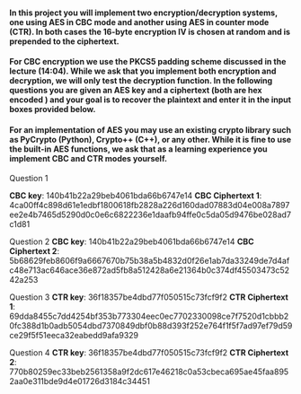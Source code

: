 
#### __In this project you will implement two encryption/decryption systems, one using AES in CBC mode and another using AES in counter mode (CTR).  In both cases the 16-byte encryption IV is chosen at random and is prepended to the ciphertext.__

#### __For CBC encryption we use the PKCS5 padding scheme discussed  in the lecture (14:04). While we ask that you implement both encryption and decryption, we will only test the decryption function.   In the following questions you are given an AES key and a ciphertext (both are  hex encoded ) and your goal is to recover the plaintext and enter it in the input boxes provided below.__

#### __For an implementation of AES you may use an existing crypto library such as PyCrypto  (Python), Crypto++  (C++), or any other. While it is fine to use the built-in AES functions, we ask that as a learning experience you implement CBC and CTR modes yourself.__

Question 1

__CBC key__: 140b41b22a29beb4061bda66b6747e14
__CBC Ciphertext 1__: 4ca00ff4c898d61e1edbf1800618fb2828a226d160dad07883d04e008a7897ee2e4b7465d5290d0c0e6c6822236e1daafb94ffe0c5da05d9476be028ad7c1d81


Question 2
__CBC key__: 140b41b22a29beb4061bda66b6747e14
__CBC Ciphertext 2__: 5b68629feb8606f9a6667670b75b38a5b4832d0f26e1ab7da33249de7d4afc48e713ac646ace36e872ad5fb8a512428a6e21364b0c374df45503473c5242a253


Question 3
__CTR key__: 36f18357be4dbd77f050515c73fcf9f2
__CTR Ciphertext 1__: 69dda8455c7dd4254bf353b773304eec0ec7702330098ce7f7520d1cbbb20fc388d1b0adb5054dbd7370849dbf0b88d393f252e764f1f5f7ad97ef79d59ce29f5f51eeca32eabedd9afa9329


Question 4
__CTR key__: 36f18357be4dbd77f050515c73fcf9f2
__CTR Ciphertext 2__: 770b80259ec33beb2561358a9f2dc617e46218c0a53cbeca695ae45faa8952aa0e311bde9d4e01726d3184c34451

